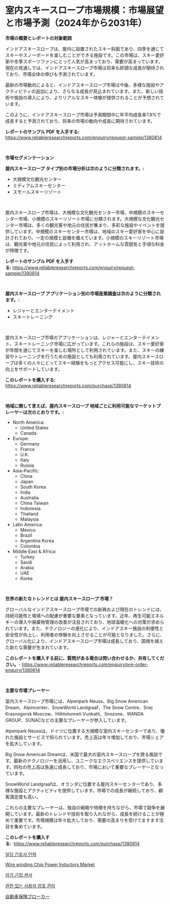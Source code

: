 <p><h1>室内スキースロープ市場規模：市場展望と市場予測（2024年から2031年）</h1></p><p><strong>市場の概要とレポートの対象範囲</strong></p>
<p><p>インドアスキースロープは、屋内に設置されたスキー斜面であり、四季を通じてスキーやスノーボードを楽しむことができる施設です。この市場は、スキー愛好家や冬季スポーツファンにとって人気が高まっており、需要が高まっています。現在の見通しでは、インドアスキースロープ市場は将来も好調な成長が期待されており、市場全体の伸びも予測されています。</p><p>最新の市場動向によると、インドアスキースロープ市場は今後、多様な施設やアクティビティの追加により、さらなる成長が見込まれています。また、新しい技術や施設の導入により、よりリアルなスキー体験が提供されることが予想されています。</p><p>このように、インドアスキースロープ市場は予測期間中に年平均成長率7.8%で成長すると予測されており、将来の市場の動向や成長に期待されています。</p></p>
<p><strong>レポートのサンプル PDF を入手する:</strong> <a href="https://www.reliableresearchreports.com/enquiry/request-sample/1380814">https://www.reliableresearchreports.com/enquiry/request-sample/1380814</a></p>
<p>&nbsp;</p>
<p><strong>市場セグメンテーション</strong></p>
<p><strong>屋内スキースロープ タイプ別の市場分析は次のように分類されます。:</strong></p>
<p><ul><li>大規模文化観光センター</li><li>ミディアムスキーセンター</li><li>スモールスキーリゾート</li></ul></p>
<p>&nbsp;</p>
<p><p>屋内スキースロープ市場は、大規模な文化観光センター市場、中規模のスキーセンター市場、小規模のスキーリゾート市場に分類されます。大規模な文化観光センター市場は、多くの観光客や地元の住民が集まり、多彩な施設やイベントを提供しています。中規模のスキーセンター市場は、地域のスキー愛好家を中心に設計されており、一定の規模と設備を備えています。小規模のスキーリゾート市場は、観光客や地元の住民によって利用され、アットホームな雰囲気と手頃な料金が特徴です。</p></p>
<p><strong>レポートのサンプル PDF を入手する:</strong>&nbsp;<a href="https://www.reliableresearchreports.com/enquiry/request-sample/1380814">https://www.reliableresearchreports.com/enquiry/request-sample/1380814</a></p>
<p>&nbsp;</p>
<p><strong> 屋内スキースロープ アプリケーション別の市場産業調査は次のように分類されます。:</strong></p>
<p><ul><li>レジャーとエンターテイメント</li><li>スキートレーニング</li></ul></p>
<p>&nbsp;</p>
<p><p>屋内スキースロープ市場のアプリケーションは、レジャーとエンターテイメント、スキートレーニング市場に広がっています。これらの施設は、スキー愛好家が年間を通じてスキーを楽しむ場所として利用されています。また、スキーの練習やトレーニングを行うための施設としても利用されています。屋内スキースロープは多くの人々にとってスキー経験をもっとアクセス可能にし、スキー技術の向上をサポートしています。</p></p>
<p><strong>このレポートを購入する:</strong>&nbsp; <a href="https://www.reliableresearchreports.com/purchase/1380814">https://www.reliableresearchreports.com/purchase/1380814</a></p>
<p>&nbsp;</p>
<p><strong>地域に関して言えば、屋内スキースロープ 地域ごとに利用可能なマーケットプレーヤーは次のとおりです。:</strong></p>
<p><ul>
    <li>
        North America:
        <ul>
            <li>United States</li>
            <li>Canada</li>
        </ul>
    </li>
    <li>
        Europe:
        <ul>
            <li>Germany</li>
            <li>France</li>
            <li>U.K.</li>
            <li>Italy</li>
            <li>Russia</li>
        </ul>
    </li>
    <li>
        Asia-Pacific:
        <ul>
            <li>China</li>
            <li>Japan</li>
            <li>South Korea</li>
            <li>India</li>
            <li>Australia</li>
            <li>China Taiwan</li>
            <li>Indonesia</li>
            <li>Thailand</li>
            <li>Malaysia</li>
        </ul>
    </li>
    <li>
        Latin America:
        <ul>
            <li>Mexico</li>
            <li>Brazil</li>
            <li>Argentina Korea</li>
            <li>Colombia</li>
        </ul>
    </li>
    <li>
        Middle East & Africa:
        <ul>
            <li>Turkey</li>
            <li>Saudi</li>
            <li>Arabia</li>
            <li>UAE</li>
            <li>Korea</li>
        </ul>
    </li>
    </ul></p>
<p>&nbsp;</p>
<p><strong>世界の新たなトレンドとは 屋内スキースロープ 市場？</strong></p>
<p><p>グローバルなインドアスキースロープ市場での新興および現在のトレンドには、持続可能性と環境への配慮が重要な要素となっています。近年、再生可能エネルギーの導入や廃棄物管理の改善が注目されており、地球温暖化への対策が求められています。また、テクノロジーの進化により、インドアスキー施設の利便性と安全性が向上し、利用者の体験を向上させることが可能となりました。さらに、グローバル化により、インドアスキースロープ市場は成長しており、国境を越えた新たな需要が生まれています。</p></p>
<p><strong>このレポートを購入する前に、質問がある場合は問い合わせるか、共有してください。</strong>- <a href="https://www.reliableresearchreports.com/enquiry/pre-order-enquiry/1380814">https://www.reliableresearchreports.com/enquiry/pre-order-enquiry/1380814</a></p>
<p>&nbsp;</p>
<p><strong>主要な市場プレーヤー</strong></p>
<p><p>室内スキースロープ市場には、Alpenpark Neuss、Big Snow American Dream、Alpincenter、SnowWorld Landgraaf、The Snow Centre、Snej Krasnogorsk Moscow、Hiihtotunneli Vuokatti、Snozone、WANDA GROUP、SUNACなどの主要なプレーヤーが参入しています。</p><p>Alpenpark Neussは、ドイツに位置する大規模な室内スキーセンターであり、優れた施設とサービスで知られています。売上高は年々増加しており、市場シェアを拡大しています。</p><p>Big Snow American Dreamは、米国で最大の室内スキースロープを誇る施設です。最新のテクノロジーを活用し、ユニークなエクスペリエンスを提供しています。同社の売上高は急速に成長しており、市場において重要なプレーヤーとなっています。</p><p>SnowWorld Landgraafは、オランダに位置する屋内スキーセンターであり、多様な施設とアクティビティを提供しています。市場での成長が継続しており、顧客満足度も高い。</p><p>これらの主要なプレーヤーは、独自の戦略や特徴を持ちながら、市場で競争を展開しています。最新のトレンドや技術を取り入れながら、成長を続けることが極めて重要です。市場規模は年々拡大しており、需要の高まりを受けてますます注目を集めています。</p></p>
<p><strong>このレポートを購入する:</strong>&nbsp;&nbsp;<a href="https://www.reliableresearchreports.com/purchase/1380814">https://www.reliableresearchreports.com/purchase/1380814</a></p>
<p><p><a href="https://medium.com/@dayanarunolfsdottir/%EB%8B%A8%EA%B8%B0%EA%B0%84-%EA%B0%84%ED%98%B8-%EC%9D%B8%EB%A0%A5-%EA%B3%B5%EA%B8%89-%EC%8B%9C%EC%9E%A5%EC%9D%80-%EC%8B%9C%EC%9E%A5-%EC%A0%90%EC%9C%A0%EC%9C%A8-%EC%8B%9C%EC%9E%A5-%EB%8F%99%ED%96%A5-%EB%B0%8F-%EC%8B%9C%EC%9E%A5-%EC%84%B1%EC%9E%A5%EC%97%90-%EA%B4%80%ED%95%9C-%EC%A0%95%EB%B3%B4%EB%A5%BC-%EC%A0%9C%EA%B3%B5%ED%95%A9%EB%8B%88%EB%8B%A4-85de066a88c3">일당 간호사 인력</a></p><p><a href="https://medium.com/@chiragreportprime1/wire-winding-chip-power-inductors-market-analysis-its-cagr-market-segmentation-and-global-be3d17f29a04">Wire winding Chip Power Inductors Market</a></p><p><a href="https://github.com/CliftonFisher9067/Market-Research-Report-List-1/blob/main/165406511173.md">자기 근접 센서</a></p><p><a href="https://github.com/fernandotryO5lson96765/Market-Research-Report-List-1/blob/main/979379611174.md">권한 있는 사용자 암호 관리</a></p><p><a href="https://github.com/EmoryYundt1935/Market-Research-Report-List-1/blob/main/451845311965.md">自動車保険ブローカー</a></p></p>